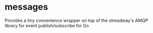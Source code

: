 # messages
Provides a tiny convenience wrapper on top of the streadway's AMQP library for event publish/subscribe for Go
